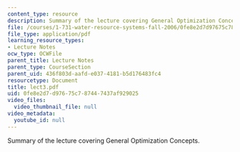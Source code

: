 ```yaml
---
content_type: resource
description: Summary of the lecture covering General Optimization Concepts.
file: /courses/1-731-water-resource-systems-fall-2006/0fe8e2d7d97675c787447437af929025_lect3.pdf
file_type: application/pdf
learning_resource_types:
- Lecture Notes
ocw_type: OCWFile
parent_title: Lecture Notes
parent_type: CourseSection
parent_uid: 436f803d-aafd-e037-4181-b5d176483fc4
resourcetype: Document
title: lect3.pdf
uid: 0fe8e2d7-d976-75c7-8744-7437af929025
video_files:
  video_thumbnail_file: null
video_metadata:
  youtube_id: null
---
```

Summary of the lecture covering General Optimization Concepts.

